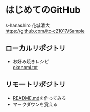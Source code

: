 # はじめてのGitHub
s-hanashiro 花城清大  
https://github.com/itc-c21017/Sample

## ローカルリポジトリ
* お好み焼きレシピ  
[okonomi.txt](okonomi.txt)

## リモートリポジトリ
* [README.md](https://github.com/itc-c21017/Sample#readme)を作ってみる
* マークダウンを覚える
